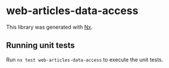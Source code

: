 # web-articles-data-access

This library was generated with [Nx](https://nx.dev).

## Running unit tests

Run `nx test web-articles-data-access` to execute the unit tests.

